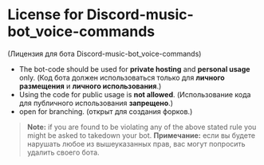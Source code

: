 # License for Discord-music-bot_voice-commands
(Лицензия для бота Discord-music-bot_voice-commands)

- The bot-code should be used for **private hosting** and **personal usage** only. (Код бота должен использоваться только для **личного размещения** и **личного использования**.)
- Using the code for public usage is **not allowed**. (Использование кода для публичного использования **запрещено**.)
- open for branching. (открыт для создания форков.)

> **Note:** if you are found to be violating any of the above stated rule you might be asked to takedown your bot.
> **Примечание:** если вы будете нарушать любое из вышеуказанных прав, вас могут попросить удалить своего бота.
